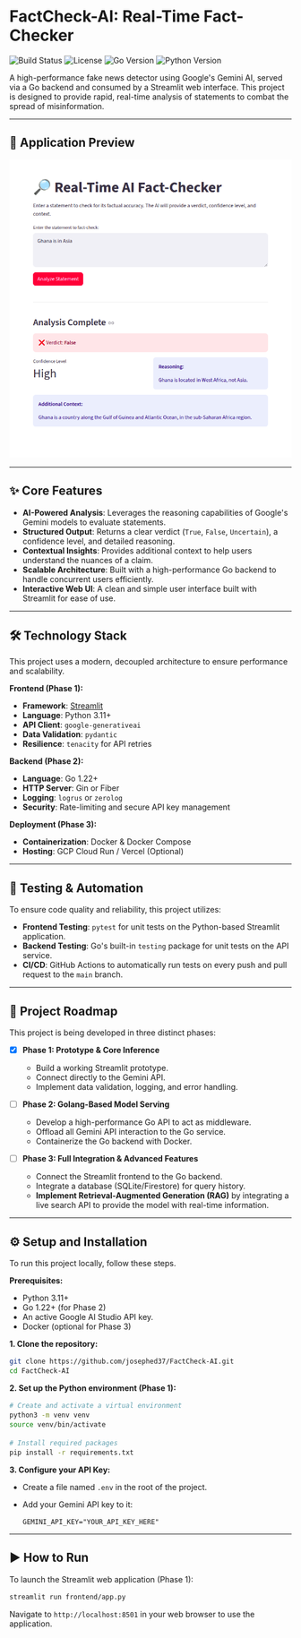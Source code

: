 # FactCheck-AI: Real-Time Fact-Checker

![Build Status](https://img.shields.io/badge/build-passing-brightgreen)
![License](https://img.shields.io/badge/license-MIT-blue)
![Go Version](https://img.shields.io/badge/go-1.22-blue.svg)
![Python Version](https://img.shields.io/badge/python-3.11-blue.svg)

A high-performance fake news detector using Google's Gemini AI, served via a Go backend and consumed by a Streamlit web interface. This project is designed to provide rapid, real-time analysis of statements to combat the spread of misinformation.

---

## 📸 Application Preview

![App Screenshot](./images/image%201.png)

---

## ✨ Core Features

- **AI-Powered Analysis**: Leverages the reasoning capabilities of Google's Gemini models to evaluate statements.
- **Structured Output**: Returns a clear verdict (`True`, `False`, `Uncertain`), a confidence level, and detailed reasoning.
- **Contextual Insights**: Provides additional context to help users understand the nuances of a claim.
- **Scalable Architecture**: Built with a high-performance Go backend to handle concurrent users efficiently.
- **Interactive Web UI**: A clean and simple user interface built with Streamlit for ease of use.

---

## 🛠️ Technology Stack

This project uses a modern, decoupled architecture to ensure performance and scalability.

**Frontend (Phase 1):**

- **Framework**: [Streamlit](https://streamlit.io/)
- **Language**: Python 3.11+
- **API Client**: `google-generativeai`
- **Data Validation**: `pydantic`
- **Resilience**: `tenacity` for API retries

**Backend (Phase 2):**

- **Language**: Go 1.22+
- **HTTP Server**: Gin or Fiber
- **Logging**: `logrus` or `zerolog`
- **Security**: Rate-limiting and secure API key management

**Deployment (Phase 3):**

- **Containerization**: Docker & Docker Compose
- **Hosting**: GCP Cloud Run / Vercel (Optional)

---

## 🧪 Testing & Automation

To ensure code quality and reliability, this project utilizes:

- **Frontend Testing**: `pytest` for unit tests on the Python-based Streamlit application.
- **Backend Testing**: Go's built-in `testing` package for unit tests on the API service.
- **CI/CD**: GitHub Actions to automatically run tests on every push and pull request to the `main` branch.

---

## 🚀 Project Roadmap

This project is being developed in three distinct phases:

- [x] **Phase 1: Prototype & Core Inference**
  - Build a working Streamlit prototype.
  - Connect directly to the Gemini API.
  - Implement data validation, logging, and error handling.

- [ ] **Phase 2: Golang-Based Model Serving**
  - Develop a high-performance Go API to act as middleware.
  - Offload all Gemini API interaction to the Go service.
  - Containerize the Go backend with Docker.

- [ ] **Phase 3: Full Integration & Advanced Features**
  - Connect the Streamlit frontend to the Go backend.
  - Integrate a database (SQLite/Firestore) for query history.
  - **Implement Retrieval-Augmented Generation (RAG)** by integrating a live search API to provide the model with real-time information.

---

## ⚙️ Setup and Installation

To run this project locally, follow these steps.

**Prerequisites:**

- Python 3.11+
- Go 1.22+ (for Phase 2)
- An active Google AI Studio API key.
- Docker (optional for Phase 3)

**1. Clone the repository:**

```bash
git clone https://github.com/josephed37/FactCheck-AI.git
cd FactCheck-AI
```

**2. Set up the Python environment (Phase 1):**

```bash
# Create and activate a virtual environment
python3 -m venv venv
source venv/bin/activate

# Install required packages
pip install -r requirements.txt
```

**3. Configure your API Key:**

- Create a file named `.env` in the root of the project.
- Add your Gemini API key to it:

    ```
    GEMINI_API_KEY="YOUR_API_KEY_HERE"
    ```

---

## ▶️ How to Run

To launch the Streamlit web application (Phase 1):

```bash
streamlit run frontend/app.py
```

Navigate to `http://localhost:8501` in your web browser to use the application.

